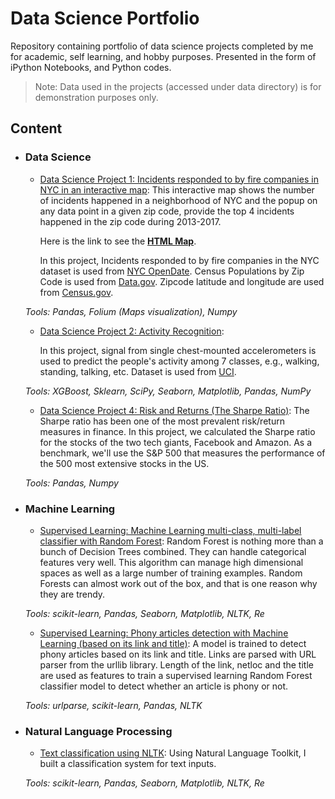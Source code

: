 # Data Science Portfolio

Repository containing portfolio of data science projects completed by me for academic, self learning, and hobby purposes.
Presented in the form of iPython Notebooks, and Python codes.

>Note: Data used in the projects (accessed under data directory) is for demonstration purposes only.

## Content
- ### Data Science

    - [Data Science Project 1: Incidents responded to by fire companies in NYC in an interactive
     map](https://github.com/MahdiDavari/Data-Science-Portfolio/blob/master/DS1_Interactive_Map/Incidents_Responded_to_by_Fire_Companies_Interactive_Map.ipynb):
    This interactive map shows the number of incidents happened in a neighborhood of NYC and the popup
     on any data point in a given zip code, provide the top 4 incidents happened in the zip code during 2013-2017.

      Here is the link to see the [**HTML Map**](http://www.mdavari.com/Data-Science-Portfolio/DS1_Interactive_Map/Incidents_Responded_to_by_Fire_Companies_Interactive_Map.html).

      In this project, Incidents responded to by fire companies in the NYC dataset is used from [NYC OpenDate](    https://data.cityofnewyork.us/Public-Safety/Incidents-Responded-to-by-Fire-Companies/tm6d-hbzd/data
). Census Populations by Zip Code is used from [Data.gov](https://catalog.data.gov/dataset/2010-census-populations-by-zip-code). Zipcode latitude and longitude are used from [Census.gov](https://www.census.gov/geo/maps-data/data/gazetteer2017.html).  
    
    _Tools: Pandas, Folium (Maps visualization), Numpy_

    - [Data Science Project 2: Activity Recognition](https://github.com/MahdiDavari/Data-Science-Portfolio/tree/master/DS2_Activity_Recognition):
      
       In this project, signal from single chest-mounted accelerometers is used to predict the people's activity among 7 classes, e.g., walking, standing, talking, etc. Dataset is used from [UCI](http://archive.ics.uci.edu/ml/datasets/Activity+Recognition+from+Single+Chest-Mounted+Accelerometer). 

    _Tools: XGBoost, Sklearn, SciPy, Seaborn, Matplotlib, Pandas, NumPy_

    - [Data Science Project 4: Risk and Returns (The Sharpe Ratio)](https://github.com/MahdiDavari/Data-Science-Portfolio/blob/master/DS4_Risk%20and%20Returns/Risk%20and%20Returns:%20The%20Sharpe%20Ratio.ipynb):
      The Sharpe ratio has been one of the most prevalent risk/return measures in finance.
      In this project, we calculated the Sharpe ratio for the stocks of the two tech giants,
      Facebook and Amazon. As a benchmark, we'll use the S&P 500 that measures the performance
      of the 500 most extensive stocks in the US.
    
    _Tools: Pandas, Numpy_
    
- ### Machine Learning

    - [Supervised Learning: Machine Learning multi-class, multi-label classifier 
with Random Forest](https://github.com/MahdiDavari/Data-Science-Portfolio/blob/master/ML_Micro_Projects/ML%20with%20Random%20Forest%20(muli-class%2C%20multi-label%20classifier).py):
Random Forest is nothing more than a bunch of Decision Trees combined. They can handle categorical features very well.
This algorithm can manage high dimensional spaces as well as a large number of training examples.
Random Forests can almost work out of the box, and that is one reason why they are trendy.

   _Tools: scikit-learn, Pandas, Seaborn, Matplotlib, NLTK, Re_
    
    - [Supervised Learning: Phony articles detection with Machine Learning (based on its link and title)](https://github.com/MahdiDavari/Data-Science-Portfolio/blob/master/ML_Micro_Projects/ML%20with%20Random%20Forest%20(Article%20classification%20based%20on%20link%20and%20title).ipynb):
A model is trained to detect phony articles based on its link and title. Links are parsed with URL parser from the urllib library.
 Length of the link, netloc and the title are used as features to train a supervised learning Random Forest classifier model
  to detect whether an article is phony or not.
  
  _Tools: urlparse, scikit-learn, Pandas, NLTK_

    
- ### Natural Language Processing
    - [Text classification using NLTK](https://github.com/MahdiDavari/Data-Science-Portfolio/blob/master/ML_Micro_Projects/ML%20with%20Random%20Forest%20(muli-class%2C%20multi-label%20classifier).py): 
    Using Natural Language Toolkit, I built a classification system for text inputs.
     
   _Tools: scikit-learn, Pandas, Seaborn, Matplotlib, NLTK, Re_
